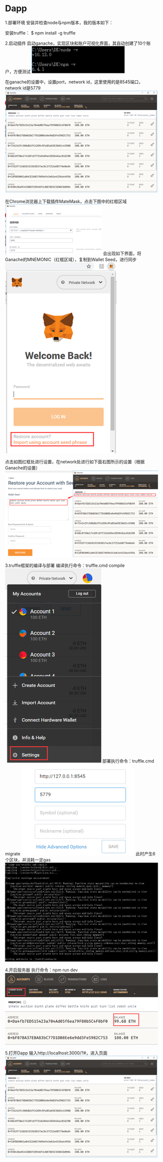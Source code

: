 # Dapp
1.部署环境
安装并检查node与npm版本，我的版本如下：

安装truffle：
$ npm install -g truffle

2.启动插件
启动ganache，实现区块和账户可视化界面，其自动创建了10个账户，方便测试
![Image text](https://raw.githubusercontent.com/534265373/Dapp/master/img-folder/image1.png)

在ganache的设置中，设置port，network id，这里使用的是8545端口，network id是5779
![Image text](https://raw.githubusercontent.com/534265373/Dapp/master/img-folder/image2.png)

在Chrome浏览器上下载插件MateMask，点击下图中的红框区域
![Image text](https://raw.githubusercontent.com/534265373/Dapp/master/img-folder/image3.png)
会出现如下界面，将Ganache的MNEMONIC（红框区域），复制到Wallet Seed，进行同步
![Image text](https://raw.githubusercontent.com/534265373/Dapp/master/img-folder/image4.png)

点击如图红框处进行设置，在network处进行如下面右图所示的设置（根据Ganache的设置）
![Image text](https://raw.githubusercontent.com/534265373/Dapp/master/img-folder/image5.png)

3.truffle框架的编译与部署
编译执行命令：truffle.cmd compile
![Image text](https://raw.githubusercontent.com/534265373/Dapp/master/img-folder/image6.png)
部署执行命令：truffle.cmd migrate
![Image text](https://raw.githubusercontent.com/534265373/Dapp/master/img-folder/image7.png)
此时产生6个区块，并消耗一定gas
![Image text](https://raw.githubusercontent.com/534265373/Dapp/master/img-folder/image8.png)

4.开启服务器
执行命令：npm run dev
![Image text](https://raw.githubusercontent.com/534265373/Dapp/master/img-folder/image9.png)

5.打开Dapp
输入http://localhost:3000/?#，进入页面
![Image text](https://raw.githubusercontent.com/534265373/Dapp/master/img-folder/image2.png)
